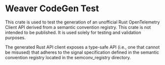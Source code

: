 # Weaver CodeGen Test

This crate is used to test the generation of an unofficial Rust OpenTelemetry Client API derived from a semantic
convention registry. This crate is not intended to be published. It is used solely for testing and validation purposes.

The generated Rust API client exposes a type-safe API (i.e., one that cannot be misused) that adheres to the signal
specification defined in the semantic convention registry located in the semconv_registry directory.